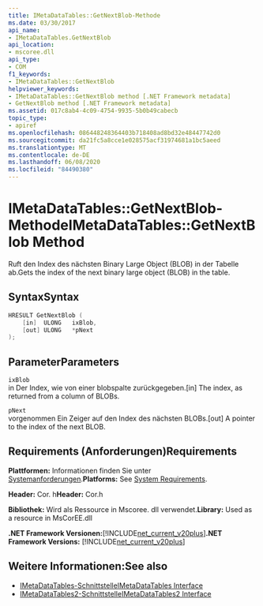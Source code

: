 ```yaml
---
title: IMetaDataTables::GetNextBlob-Methode
ms.date: 03/30/2017
api_name:
- IMetaDataTables.GetNextBlob
api_location:
- mscoree.dll
api_type:
- COM
f1_keywords:
- IMetaDataTables::GetNextBlob
helpviewer_keywords:
- IMetaDataTables::GetNextBlob method [.NET Framework metadata]
- GetNextBlob method [.NET Framework metadata]
ms.assetid: 017c8ab4-4c09-4754-9935-5b0b49cabecb
topic_type:
- apiref
ms.openlocfilehash: 086448248364403b718408ad8bd32e48447742d0
ms.sourcegitcommit: da21fc5a8cce1e028575acf31974681a1bc5aeed
ms.translationtype: MT
ms.contentlocale: de-DE
ms.lasthandoff: 06/08/2020
ms.locfileid: "84490380"
---
```

# <a name="imetadatatablesgetnextblob-method"></a><span data-ttu-id="e7834-102">IMetaDataTables::GetNextBlob-Methode</span><span class="sxs-lookup"><span data-stu-id="e7834-102">IMetaDataTables::GetNextBlob Method</span></span>
<span data-ttu-id="e7834-103">Ruft den Index des nächsten Binary Large Object (BLOB) in der Tabelle ab.</span><span class="sxs-lookup"><span data-stu-id="e7834-103">Gets the index of the next binary large object (BLOB) in the table.</span></span>  
  
## <a name="syntax"></a><span data-ttu-id="e7834-104">Syntax</span><span class="sxs-lookup"><span data-stu-id="e7834-104">Syntax</span></span>  
  
```cpp  
HRESULT GetNextBlob (  
    [in]  ULONG   ixBlob,  
    [out] ULONG   *pNext  
);  
```  
  
## <a name="parameters"></a><span data-ttu-id="e7834-105">Parameter</span><span class="sxs-lookup"><span data-stu-id="e7834-105">Parameters</span></span>  
 `ixBlob`  
 <span data-ttu-id="e7834-106">in Der Index, wie von einer blobspalte zurückgegeben.</span><span class="sxs-lookup"><span data-stu-id="e7834-106">[in] The index, as returned from a column of BLOBs.</span></span>  
  
 `pNext`  
 <span data-ttu-id="e7834-107">vorgenommen Ein Zeiger auf den Index des nächsten BLOBs.</span><span class="sxs-lookup"><span data-stu-id="e7834-107">[out] A pointer to the index of the next BLOB.</span></span>  
  
## <a name="requirements"></a><span data-ttu-id="e7834-108">Requirements (Anforderungen)</span><span class="sxs-lookup"><span data-stu-id="e7834-108">Requirements</span></span>  
 <span data-ttu-id="e7834-109">**Plattformen:** Informationen finden Sie unter [Systemanforderungen](../../get-started/system-requirements.md).</span><span class="sxs-lookup"><span data-stu-id="e7834-109">**Platforms:** See [System Requirements](../../get-started/system-requirements.md).</span></span>  
  
 <span data-ttu-id="e7834-110">**Header:** Cor. h</span><span class="sxs-lookup"><span data-stu-id="e7834-110">**Header:** Cor.h</span></span>  
  
 <span data-ttu-id="e7834-111">**Bibliothek:** Wird als Ressource in Mscoree. dll verwendet.</span><span class="sxs-lookup"><span data-stu-id="e7834-111">**Library:** Used as a resource in MsCorEE.dll</span></span>  
  
 <span data-ttu-id="e7834-112">**.NET Framework Versionen:**[!INCLUDE[net_current_v20plus](../../../../includes/net-current-v20plus-md.md)]</span><span class="sxs-lookup"><span data-stu-id="e7834-112">**.NET Framework Versions:** [!INCLUDE[net_current_v20plus](../../../../includes/net-current-v20plus-md.md)]</span></span>  
  
## <a name="see-also"></a><span data-ttu-id="e7834-113">Weitere Informationen:</span><span class="sxs-lookup"><span data-stu-id="e7834-113">See also</span></span>

- [<span data-ttu-id="e7834-114">IMetaDataTables-Schnittstelle</span><span class="sxs-lookup"><span data-stu-id="e7834-114">IMetaDataTables Interface</span></span>](imetadatatables-interface.md)
- [<span data-ttu-id="e7834-115">IMetaDataTables2-Schnittstelle</span><span class="sxs-lookup"><span data-stu-id="e7834-115">IMetaDataTables2 Interface</span></span>](imetadatatables2-interface.md)
